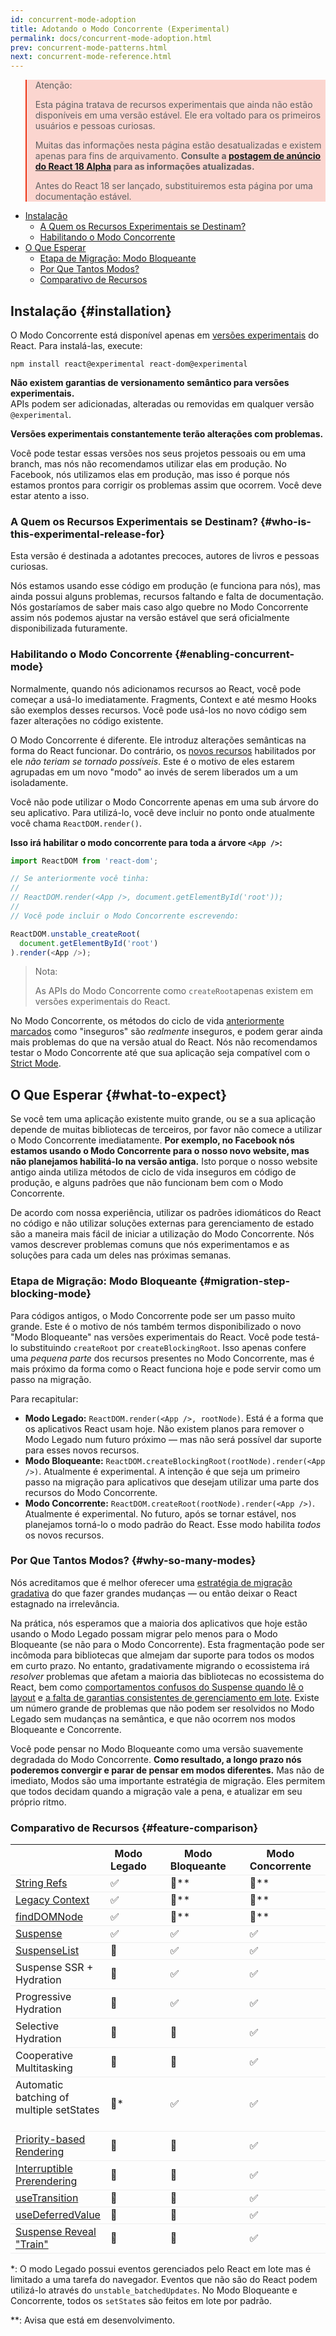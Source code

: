 ```yaml
---
id: concurrent-mode-adoption
title: Adotando o Modo Concorrente (Experimental)
permalink: docs/concurrent-mode-adoption.html
prev: concurrent-mode-patterns.html
next: concurrent-mode-reference.html
---
```


<style>
.scary > blockquote {
  background-color: rgba(237, 51, 21, 0.2);
  border-left-color: #ed3315;
}
</style>

<div class="scary">

>Atenção:
>
>Esta página tratava de recursos experimentais que ainda não estão disponíveis em uma versão estável. Ele era voltado para os primeiros usuários e pessoas curiosas.
>
>Muitas das informações nesta página estão desatualizadas e existem apenas para fins de arquivamento. **Consulte a [postagem de anúncio do React 18 Alpha](/blog/2021/06/08/the-plan-for-react-18.html
) para as informações atualizadas.**
>
>Antes do React 18 ser lançado, substituiremos esta página por uma documentação estável.

</div>

- [Instalação](#installation)
  - [A Quem os Recursos Experimentais se Destinam?](#who-is-this-experimental-release-for)
  - [Habilitando o Modo Concorrente](#enabling-concurrent-mode)
- [O Que Esperar](#what-to-expect)
  - [Etapa de Migração: Modo Bloqueante](#migration-step-blocking-mode)
  - [Por Que Tantos Modos?](#why-so-many-modes)
  - [Comparativo de Recursos](#feature-comparison)

## Instalação {#installation}

O Modo Concorrente está disponível apenas em [versões experimentais](/blog/2019/10/22/react-release-channels.html#experimental-channel) do React. Para instalá-las, execute:

```
npm install react@experimental react-dom@experimental
```

**Não existem garantias de versionamento semântico para versões experimentais.**  
APIs podem ser adicionadas, alteradas ou removidas em qualquer versão `@experimental`.

**Versões experimentais constantemente terão alterações com problemas.**

Você pode testar essas versões nos seus projetos pessoais ou em uma branch, mas nós não recomendamos utilizar elas em produção. No Facebook, nós utilizamos elas em produção, mas isso é porque nós estamos prontos para corrigir os problemas assim que ocorrem. Você deve estar atento a isso.

### A Quem os Recursos Experimentais se Destinam? {#who-is-this-experimental-release-for}

Esta versão é destinada a adotantes precoces, autores de livros e pessoas curiosas.

Nós estamos usando esse código em produção (e funciona para nós), mas ainda possui alguns problemas, recursos faltando e falta de documentação. Nós gostaríamos de saber mais caso algo quebre no Modo Concorrente assim nós podemos ajustar na versão estável que será oficialmente disponibilizada futuramente.

### Habilitando o Modo Concorrente {#enabling-concurrent-mode}

Normalmente, quando nós adicionamos recursos ao React, você pode começar a usá-lo imediatamente. Fragments, Context e até mesmo Hooks são exemplos desses recursos. Você pode usá-los no novo código sem fazer alterações no código existente.

O Modo Concorrente é diferente. Ele introduz alterações semânticas na forma do React funcionar. Do contrário, os [novos recursos](/docs/concurrent-mode-patterns.html) habilitados por ele *não teriam se tornado possíveis*. Este é o motivo de eles estarem agrupadas em um novo "modo" ao invés de serem liberados um a um isoladamente.

Você não pode utilizar o Modo Concorrente apenas em uma sub árvore do seu aplicativo. Para utilizá-lo, você deve incluir no ponto onde atualmente você chama `ReactDOM.render()`.

**Isso irá habilitar o modo concorrente para toda a árvore `<App />`:**

```js
import ReactDOM from 'react-dom';

// Se anteriormente você tinha:
//
// ReactDOM.render(<App />, document.getElementById('root'));
//
// Você pode incluir o Modo Concorrente escrevendo:

ReactDOM.unstable_createRoot(
  document.getElementById('root')
).render(<App />);
```

>Nota:
>
>As APIs do Modo Concorrente como `createRoot`apenas existem em versões experimentais do React.

No Modo Concorrente, os métodos do ciclo de vida [anteriormente marcados](/blog/2018/03/27/update-on-async-rendering.html) como "inseguros" são *realmente* inseguros, e podem gerar ainda mais problemas do que na versão atual do React. Nós não recomendamos testar o Modo Concorrente até que sua aplicação seja compatível com o [Strict Mode](/docs/strict-mode.html).

## O Que Esperar {#what-to-expect}

Se você tem uma aplicação existente muito grande, ou se a sua aplicação depende de muitas bibliotecas de terceiros, por favor não comece a utilizar o Modo Concorrente imediatamente. **Por exemplo, no Facebook nós estamos usando o Modo Concorrente para o nosso novo website, mas não planejamos habilitá-lo na versão antiga.** Isto porque o nosso website antigo ainda utiliza métodos de ciclo de vida inseguros em código de produção, e alguns padrões que não funcionam bem com o Modo Concorrente.

De acordo com nossa experiência, utilizar os padrões idiomáticos do React no código e não utilizar soluções externas para gerenciamento de estado são a maneira mais fácil de iniciar a utilização do Modo Concorrente. Nós vamos descrever problemas comuns que nós experimentamos e as soluções para cada um deles nas próximas semanas.

### Etapa de Migração: Modo Bloqueante {#migration-step-blocking-mode}

Para códigos antigos, o Modo Concorrente pode ser um passo muito grande. Este é o motivo de nós também termos disponibilizado o novo "Modo Bloqueante" nas versões experimentais do React. Você pode testá-lo substituindo `createRoot` por `createBlockingRoot`. Isso apenas confere uma *pequena parte* dos recursos presentes no Modo Concorrente, mas é mais próximo da forma como o React funciona hoje e pode servir como um passo na migração.

Para recapitular:

* **Modo Legado:** `ReactDOM.render(<App />, rootNode)`. Está é a forma que os aplicativos React usam hoje. Não existem planos para remover o Modo Legado num futuro próximo — mas não será possível dar suporte para esses novos recursos.
* **Modo Bloqueante:** `ReactDOM.createBlockingRoot(rootNode).render(<App />)`. Atualmente é experimental. A intenção é que seja um primeiro passo na migração para aplicativos que desejam utilizar uma parte dos recursos do Modo Concorrente.
* **Modo Concorrente:** `ReactDOM.createRoot(rootNode).render(<App />)`. Atualmente é experimental. No futuro, após se tornar estável, nos planejamos torná-lo o modo padrão do React. Esse modo habilita *todos* os novos recursos.

### Por Que Tantos Modos? {#why-so-many-modes}

Nós acreditamos que é melhor oferecer uma [estratégia de migração gradativa](/docs/faq-versioning.html#commitment-to-stability) do que fazer grandes mudanças — ou então deixar o React estagnado na irrelevância.

Na prática, nós esperamos que a maioria dos aplicativos que hoje estão usando o Modo Legado possam migrar pelo menos para o Modo Bloqueante (se não para o Modo Concorrente). Esta fragmentação pode ser incômoda para bibliotecas que almejam dar suporte para todos os modos em curto prazo. No entanto, gradativamente migrando o ecossistema irá *resolver* problemas que afetam a maioria das bibliotecas no ecossistema do React, bem como  [comportamentos confusos do Suspense quando lê o layout](https://github.com/facebook/react/issues/14536) e [a falta de garantias consistentes de gerenciamento em lote](https://github.com/facebook/react/issues/15080). Existe um número grande de problemas que não podem ser resolvidos no Modo Legado sem mudanças na semântica, e que não ocorrem nos modos Bloqueante e Concorrente.

Você pode pensar no Modo Bloqueante como uma versão suavemente degradada do Modo Concorrente. **Como resultado, a longo prazo nós poderemos convergir e parar de pensar em modos diferentes.** Mas não de imediato, Modos são uma importante estratégia de migração. Eles permitem que todos decidam quando a migração vale a pena, e atualizar em seu próprio ritmo.

### Comparativo de Recursos {#feature-comparison}

<style>
  #feature-table table { border-collapse: collapse; }
  #feature-table th { padding-right: 30px; }
  #feature-table tr { border-bottom: 1px solid #eee; }
</style>

<div id="feature-table">

|   |Modo Legado  |Modo Bloqueante  |Modo Concorrente  |
|---  |---  |---  |---  |
|[String Refs](/docs/refs-and-the-dom.html#legacy-api-string-refs)  |✅  |🚫**  |🚫**  |
|[Legacy Context](/docs/legacy-context.html) |✅  |🚫**  |🚫**  |
|[findDOMNode](/docs/strict-mode.html#warning-about-deprecated-finddomnode-usage)  |✅  |🚫**  |🚫**  |
|[Suspense](/docs/concurrent-mode-suspense.html#what-is-suspense-exactly) |✅  |✅  |✅  |
|[SuspenseList](/docs/concurrent-mode-patterns.html#suspenselist) |🚫  |✅  |✅  |
|Suspense SSR + Hydration |🚫  |✅  |✅  |
|Progressive Hydration  |🚫  |✅  |✅  |
|Selective Hydration  |🚫  |🚫  |✅  |
|Cooperative Multitasking |🚫  |🚫  |✅  |
|Automatic batching of multiple setStates     |🚫* |✅  |✅  |
|[Priority-based Rendering](/docs/concurrent-mode-patterns.html#splitting-high-and-low-priority-state) |🚫  |🚫  |✅  |
|[Interruptible Prerendering](/docs/concurrent-mode-intro.html#interruptible-rendering) |🚫  |🚫  |✅  |
|[useTransition](/docs/concurrent-mode-patterns.html#transitions)  |🚫  |🚫  |✅  |
|[useDeferredValue](/docs/concurrent-mode-patterns.html#deferring-a-value) |🚫  |🚫  |✅  |
|[Suspense Reveal "Train"](/docs/concurrent-mode-patterns.html#suspense-reveal-train)  |🚫  |🚫  |✅  |

</div>

\*: O modo Legado possui eventos gerenciados pelo React em lote mas é limitado a uma tarefa do navegador. Eventos que não são do React podem utilizá-lo através do `unstable_batchedUpdates`. No Modo Bloqueante e Concorrente, todos os `setState`s são feitos em lote por padrão.

\*\*: Avisa que está em desenvolvimento.
